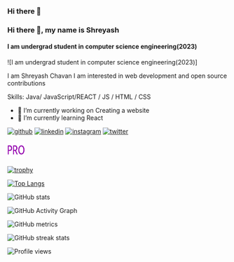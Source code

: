 ### Hi there 👋

### Hi there 👋, my name is Shreyash
#### I am undergrad student in computer science engineering(2023)
![I am undergrad student in computer science engineering(2023)]

I am Shreyash Chavan I am interested in web development and open source contributions

Skills: Java/ JavaScript/REACT / JS / HTML / CSS

- 🔭 I’m currently working on Creating a website 
- 🌱 I’m currently learning React 


[<img src='https://cdn.jsdelivr.net/npm/simple-icons@3.0.1/icons/github.svg' alt='github' height='40'>](https://github.com/shreyashraj09)  [<img src='https://cdn.jsdelivr.net/npm/simple-icons@3.0.1/icons/linkedin.svg' alt='linkedin' height='40'>](https://www.linkedin.com/in/shreyash-chavan-5747b6207/)  [<img src='https://cdn.jsdelivr.net/npm/simple-icons@3.0.1/icons/instagram.svg' alt='instagram' height='40'>](https://www.instagram.com/shreyash.chavan.09/)  [<img src='https://cdn.jsdelivr.net/npm/simple-icons@3.0.1/icons/twitter.svg' alt='twitter' height='40'>](https://twitter.com/ShreyashSPEAK)  

<a href='https://github.com/pricing'><img src='https://raw.githubusercontent.com/acervenky/animated-github-badges/master/assets/pro.gif' width='40' height='40'></a> 

[![trophy](https://github-profile-trophy.vercel.app/?username=shreyashraj09)](https://github.com/ryo-ma/github-profile-trophy)

[![Top Langs](https://github-readme-stats.vercel.app/api/top-langs/?username=shreyashraj09)](https://github.com/anuraghazra/github-readme-stats)

![GitHub stats](https://github-readme-stats.vercel.app/api?username=shreyashraj09&show_icons=true)  

![GitHub Activity Graph](https://activity-graph.herokuapp.com/graph?username=shreyashraj09)  

![GitHub metrics](https://metrics.lecoq.io/shreyashraj09)  

![GitHub streak stats](https://github-readme-streak-stats.herokuapp.com/?user=shreyashraj09)  

![Profile views](https://gpvc.arturio.dev/shreyashraj09)  
